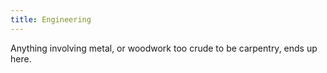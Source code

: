 ```yaml
---
title: Engineering
---
```

Anything involving metal, or woodwork too crude to be carpentry, ends
up here.
